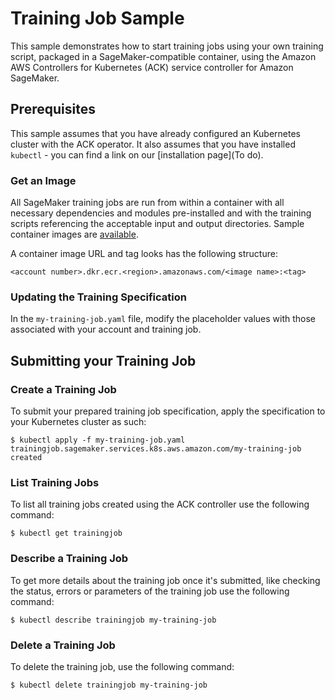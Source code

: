 # Training Job Sample

This sample demonstrates how to start training jobs using your own training script, packaged in a SageMaker-compatible container, using the Amazon AWS Controllers for Kubernetes (ACK) service controller for Amazon SageMaker.                     

## Prerequisites

This sample assumes that you have already configured an Kubernetes cluster with the ACK operator. It also assumes that you have installed `kubectl` - you can find a link on our [installation page](To do).

### Get an Image

All SageMaker training jobs are run from within a container with all necessary dependencies and modules pre-installed and with the training scripts referencing the acceptable input and output directories. Sample container images are [available](https://docs.aws.amazon.com/sagemaker/latest/dg/sagemaker-algo-docker-registry-paths.html).

A container image URL and tag looks has the following structure:
```
<account number>.dkr.ecr.<region>.amazonaws.com/<image name>:<tag>
```

### Updating the Training Specification

In the `my-training-job.yaml` file, modify the placeholder values with those associated with your account and training job.

## Submitting your Training Job

### Create a Training Job
To submit your prepared training job specification, apply the specification to your Kubernetes cluster as such:
```
$ kubectl apply -f my-training-job.yaml
trainingjob.sagemaker.services.k8s.aws.amazon.com/my-training-job created
```

### List Training Jobs
To list all training jobs created using the ACK controller use the following command:
```
$ kubectl get trainingjob
```

### Describe a Training Job
To get more details about the training job once it's submitted, like checking the status, errors or parameters of the training job use the following command:
```
$ kubectl describe trainingjob my-training-job
```

### Delete a Training Job
To delete the training job, use the following command:
```
$ kubectl delete trainingjob my-training-job
```